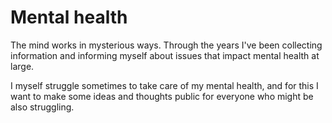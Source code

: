 # Mental health

The mind works in mysterious ways. Through the years I've been collecting information and informing myself about issues that impact mental health at large.

I myself struggle sometimes to take care of my mental health, and for this I want to make some ideas and thoughts public for everyone who might be also struggling.